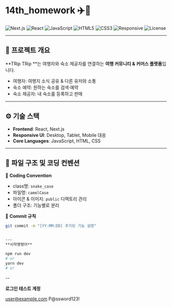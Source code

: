
# 14th_homework ✈️🏨

![Next.js](https://img.shields.io/badge/Next.js-000000?logo=nextdotjs&logoColor=white)
![React](https://img.shields.io/badge/React-20232A?logo=react&logoColor=61DAFB)
![JavaScript](https://img.shields.io/badge/JavaScript-F7DF1E?logo=javascript&logoColor=black)
![HTML5](https://img.shields.io/badge/HTML5-E34F26?logo=html5&logoColor=white)
![CSS3](https://img.shields.io/badge/CSS3-1572B6?logo=css3&logoColor=white)
![Responsive](https://img.shields.io/badge/Responsive-Yes-brightgreen)
![License](https://img.shields.io/badge/Copyright-CodeCamp-blue)

---

## 📌 프로젝트 개요
**TRip TRip **는 여행자와 숙소 제공자를 연결하는 **여행 커뮤니티 & 커머스 플랫폼**입니다.  

- 여행자: 여행지 소식 공유 & 다른 유저와 소통  
- 숙소 예약: 원하는 숙소를 검색·예약  
- 숙소 제공자: 내 숙소를 등록하고 판매  

---

## ⚙️ 기술 스택
- **Frontend**: React, Next.js  
- **Responsive UI**: Desktop, Tablet, Mobile 대응  
- **Core Languages**: JavaScript, HTML, CSS  

---

## 📂 파일 구조 및 코딩 컨벤션
📌 **Coding Convention**
- class명: `snake_case`  
- 파일명: `camelCase`  
- 아이콘 & 이미지: `public` 디렉토리 관리  
- 폴더 구조: 기능별로 분리  

📌 **Commit 규칙**
```bash
git commit -m "[YY:MM:DD] 추가된 기능 설명"


--- 
**시작명령어**

npm run dev
# or
yarn dev
# or
```
--


**로그인 테스트 계정**

user@example.com
P@ssword123!
